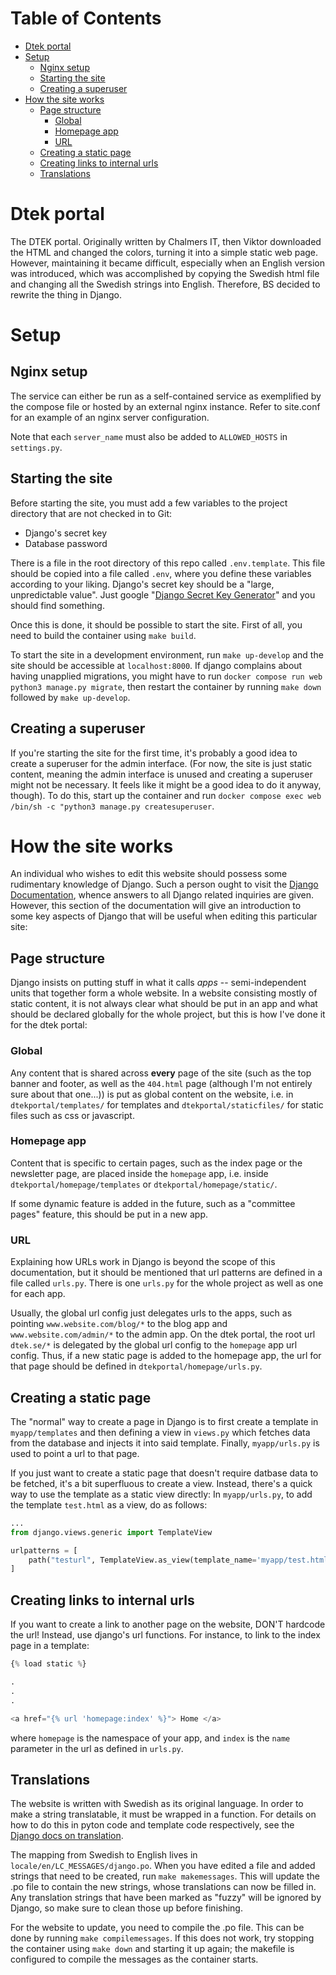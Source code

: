 Table of Contents
=================

   * [Dtek portal](#dtek-portal)
   * [Setup](#setup)
      * [Nginx setup](#nginx-setup)
      * [Starting the site](#starting-the-site)
      * [Creating a superuser](#creating-a-superuser)
   * [How the site works](#how-the-site-works)
      * [Page structure](#page-structure)
         * [Global](#global)
         * [Homepage app](#homepage-app)
         * [URL](#url)
      * [Creating a static page](#creating-a-static-page)
      * [Creating links to internal urls](#creating-links-to-internal-urls)
      * [Translations](#translations)

# Dtek portal

The DTEK portal. Originally written by Chalmers IT, then Viktor downloaded the
HTML and changed the colors, turning it into a simple static web page. However,
maintaining it became difficult, especially when an English version was
introduced, which was accomplished by copying the Swedish html file and
changing all the Swedish strings into English. Therefore, BS decided to rewrite
the thing in Django.

# Setup

## Nginx setup

The service can either be run as a self-contained service as exemplified by the
compose file or hosted by an external nginx instance. Refer to site.conf for an
example of an nginx server configuration.

Note that each `server_name` must also be added to `ALLOWED_HOSTS` in
`settings.py`.

## Starting the site

Before starting the site, you must add a few variables to the project directory
that are not checked in to Git:

* Django's secret key
* Database password

There is a file in the root directory of this repo called `.env.template`.
This file should be copied into a file called `.env`, where you define these
variables according to your liking. Django's secret key should be a "large,
unpredictable value". Just google "[Django Secret Key
Generator](https://www.miniwebtool.com/django-secret-key-generator/)" and you
should find something.

Once this is done, it should be possible to start the site. First of all, you
need to build the container using `make build`.

To start the site in a development environment, run `make up-develop` and the
site should be accessible at `localhost:8000`. If django complains about having
unapplied migrations, you might have to run `docker compose run web python3
manage.py migrate`, then restart the container by running `make down` followed
by `make up-develop`.

## Creating a superuser

If you're starting the site for the first time, it's probably a good idea to
create a superuser for the admin interface. (For now, the site is just static
content, meaning the admin interface is unused and creating a superuser might
not be necessary. It feels like it might be a good idea to do it anyway,
though). To do this, start up the container and run `docker compose exec web
/bin/sh -c "python3 manage.py createsuperuser`.

# How the site works

An individual who wishes to edit this website should possess some rudimentary
knowledge of Django. Such a person ought to visit the [Django
Documentation](https://docs.djangoproject.com/), whence answers to all Django
related inquiries are given. However, this section of the documentation will
give an introduction to some key aspects of Django that will be useful when
editing this particular site:

## Page structure

Django insists on putting stuff in what it calls *apps* -- semi-independent
units that together form a whole website. In a website consisting mostly of
static content, it is not always clear what should be put in an app and what
should be declared globally for the whole project, but this is how I've done it
for the dtek portal:

### Global

Any content that is shared across **every** page of the site (such as the top
banner and footer, as well as the `404.html` page (although I'm not entirely
sure about that one...)) is put as global content on the website, i.e. in
`dtekportal/templates/` for templates and `dtekportal/staticfiles/`  for static
files such as css or javascript.

### Homepage app

Content that is specific to certain pages, such as the index page or the
newsletter page, are placed inside the `homepage` app, i.e. inside
`dtekportal/homepage/templates` or `dtekportal/homepage/static/`.

If some dynamic feature is added in the future, such as a "committee pages"
feature, this should be put in a new app.

### URL

Explaining how URLs work in Django is beyond the scope of this documentation,
but it should be mentioned that url patterns are defined in a file called
`urls.py`. There is one `urls.py` for the whole project as well as one for each
app.

Usually, the global url config just delegates urls to the apps, such as
pointing `www.website.com/blog/*` to the blog app and `www.website.com/admin/*`
to the admin app.  On the dtek portal, the root url `dtek.se/*` is delegated by
the global url config to the `homepage` app url config. Thus, if a new static
page is added to the homepage app, the url for that page should be defined in
`dtekportal/homepage/urls.py`.

## Creating a static page

The "normal" way to create a page in Django is to first create a template in
`myapp/templates` and then defining a view in `views.py` which fetches data
from the database and injects it into said template.  Finally, `myapp/urls.py`
is used to point a url to that page.

If you just want to create a static page that doesn't require datbase data to
be fetched, it's a bit superfluous to create a view. Instead, there's a quick
way to use the template as a static view directly: In `myapp/urls.py`, to add
the template `test.html` as a view, do as follows:

```python
...
from django.views.generic import TemplateView

urlpatterns = [
    path("testurl", TemplateView.as_view(template_name='myapp/test.html'), name='test'),
]
```

## Creating links to internal urls

If you want to create a link to another page on the website, DON'T hardcode the
url!  Instead, use django's url functions. For instance, to link to the index
page in a template:

```python
{% load static %}

.
.
.

<a href="{% url 'homepage:index' %}"> Home </a>
```

where `homepage` is the namespace of your app, and `index` is the `name`
parameter in the url as defined in `urls.py`.

## Translations

The website is written with Swedish as its original language. In order to make
a string translatable,  it must be wrapped in a function. For details on how to
do this in pyton code and template code respectively, see the [Django docs on
translation](https://docs.djangoproject.com/en/2.1/topics/i18n/translation/).

The mapping from Swedish to English lives in `locale/en/LC_MESSAGES/django.po`.
When you have edited a file and added strings that need to be created, run
`make makemessages`. This will update the .po file to contain the new strings,
whose translations can now be filled in. Any translation strings that have been
marked as "fuzzy" will be ignored by Django, so make sure to clean those up
before finishing.

For the website to update, you need to compile the .po file. This can be done
by running `make compilemessages`. If this does not work, try stopping the
container using `make down` and starting it up again; the makefile is
configured to compile the messages as the container starts.
